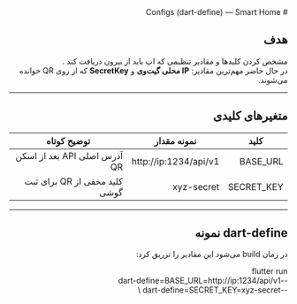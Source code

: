 <div dir="rtl">
# Configs (dart-define) — Smart Home

## هدف
مشخص‌ کردن کلیدها و مقادیر تنظیمی که اپ باید از بیرون دریافت کند .  
در حال حاضر مهم‌ترین مقادیر: **IP محلی گیت‌وی** و **SecretKey** که از روی QR خوانده می‌شوند.

---

## متغیرهای کلیدی

| کلید         | نمونه مقدار                 | توضیح کوتاه |
|--------------|-----------------------------|-------------|
| BASE_URL     | http://ip:1234/api/v1 | آدرس اصلی API بعد از اسکن QR |
| SECRET_KEY   | xyz-secret                  | کلید مخفی از QR برای ثبت گوشی |

---

## dart-define نمونه

در زمان build می‌شود این مقادیر را تزریق کرد:


flutter run \
  --dart-define=BASE_URL=http://ip:1234/api/v1 \
  --dart-define=SECRET_KEY=xyz-secret \